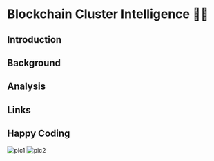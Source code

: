 # Blockchain Cluster Intelligence 🧩💡

## Introduction 


## Background 


## Analysis



## Links


## Happy Coding 
![pic1]()
![pic2]()
